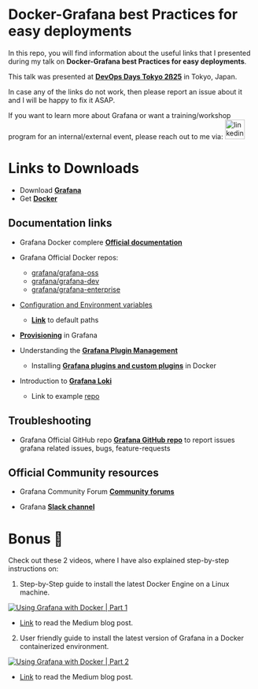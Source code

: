 
# Docker-Grafana best Practices for easy deployments

In this repo, you will find information about the useful links that I presented during my talk on **Docker-Grafana best Practices for easy deployments**.

This talk was presented at **[DevOps Days Tokyo 2ß25](https://www.devopsdaystokyo.org/)** in Tokyo, Japan.

In case any of the links do not work, then please report an issue about it and I will be happy to fix it ASAP.

If you want to learn more about Grafana or want a training/workshop program for an internal/external event, please reach out to me via:
  <a href="https://www.linkedin.com/in/syed-usman-ahmad-b1415515/" target="_blank">
    <img src="https://img.shields.io/static/v1?message=LinkedIn&logo=linkedin&label=&color=0077B5&logoColor=white&labelColor=&style=for-the-badge" height="40" alt="linkedin logo"  />
  </a>

# Links to Downloads

- Download **[Grafana](https://grafana.com/grafana/)**
- Get **[Docker](https://docs.docker.com/get-started/get-docker/)**

## Documentation links

- Grafana Docker complere **[Official documentation](https://grafana.com/docs/grafana/latest/setup-grafana/installation/docker/)**
+ Grafana Official Docker repos:
  + [grafana/grafana-oss](https://hub.docker.com/r/grafana/grafana-oss)
  + [grafana/grafana-dev](https://hub.docker.com/r/grafana/grafana-dev)
  + [grafana/grafana-enterprise](https://hub.docker.com/r/grafana/grafana-enterprise)

+ [Configuration and Environment variables](https://grafana.com/docs/grafana/latest/setup-grafana/configure-grafana/)
  + **[Link](https://grafana.com/docs/grafana/latest/setup-grafana/configure-docker/#default-paths)** to default paths
- **[Provisioning](https://grafana.com/docs/grafana/latest/administration/provisioning/)** in Grafana

- Understanding the **[Grafana Plugin Management](https://grafana.com/docs/grafana/latest/administration/plugin-management/)**
  + Installing **[Grafana plugins and custom plugins](https://grafana.com/docs/grafana/latest/setup-grafana/installation/docker/#install-plugins-in-the-docker-container)** in Docker

- Introduction to **[Grafana Loki](https://grafana.com/docs/loki/latest/)**
  + Link to example [repo](https://github.com/usmangt/denog24)

## Troubleshooting

- Grafana Official GitHub repo **[Grafana GitHub repo](https://github.com/grafana/grafana/issues)** to report issues grafana related issues, bugs, feature-requests

## Official Community resources

- Grafana Community Forum  **[Community forums](https://community.grafana.com/)**

- Grafana **[Slack channel]( https://slack.grafana.com/)**

# Bonus 🎉

Check out these 2 videos, where I have also explained step-by-step instructions on:

1. Step-by-Step guide to install the latest Docker Engine on a Linux machine.

<div align="left">
  <a href="https://www.youtube.com/watch?v=LsBzyvCFmkQ"><img src="https://img.youtube.com/vi/LsBzyvCFmkQ/0.jpg" alt="Using Grafana with Docker | Part 1"></a>
</div>

- [Link](https://medium.com/@syed_usman_ahmed/using-grafana-with-docker-part-1-2a5503bbc49b) to read the Medium blog post.

2. User friendly guide to install the latest version of Grafana in a Docker containerized environment.
<div align="left">
  <a href="https://www.youtube.com/watch?v=wL1mUDYgDK4"><img src="https://img.youtube.com/vi/wL1mUDYgDK4/0.jpg" alt="Using Grafana with Docker | Part 2"></a>
</div>

- [Link](https://medium.com/@syed_usman_ahmed/using-grafana-with-docker-part-2-85883d833867?source=user_profile_page---------6-------------a597dec5b711----------------------) to read the Medium blog post.


